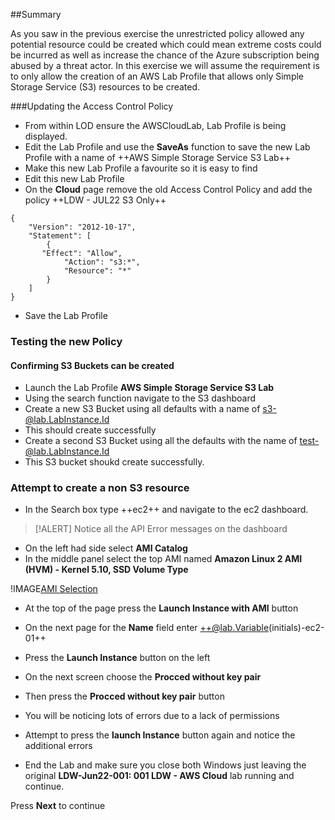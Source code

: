 ##Summary

As you saw in the previous exercise the unrestricted policy allowed any potential resource could be created which could mean extreme costs could be incurred as well as increase the chance of the Azure subscription being abused by a threat actor.  In this exercise we will assume the requirement is to only allow the creation of an AWS Lab Profile that allows only Simple Storage Service (S3) resources to be created.

###Updating the Access Control Policy

- From within LOD ensure the AWSCloudLab, Lab Profile is being displayed.
- Edit the Lab Profile and use the **SaveAs** function to save the new Lab Profile with a name of ++AWS Simple Storage Service S3 Lab++
- Make this new Lab Profile a favourite so it is easy to find
- Edit this new Lab Profile
- On the **Cloud** page remove the old Access Control Policy and add the policy ++LDW - JUL22 S3 Only++

```AWS-ACP-nocopy
{
    "Version": "2012-10-17",
    "Statement": [
        {
	   "Effect": "Allow",
            "Action": "s3:*",
            "Resource": "*"
        }
    ]
}
```

- Save the Lab Profile

### Testing the new Policy

#### Confirming S3 Buckets can be created

- Launch the Lab Profile **AWS Simple Storage Service S3 Lab**
- Using the search function navigate to the S3 dashboard
- Create a new S3 Bucket using all defaults with a name of s3-@lab.LabInstance.Id
- This should create successfully
- Create a second S3 Bucket using all the defaults with the name of test-@lab.LabInstance.Id
- This S3 bucket shoukd create successfully.

### Attempt to create a non S3 resource

- In the Search box type ++ec2++ and navigate to the ec2 dashboard.

>[!ALERT] Notice all the API Error messages on the dashboard

- On the left had side select **AMI Catalog**
- In the middle panel select the top AMI named **Amazon Linux 2 AMI (HVM) - Kernel 5.10, SSD Volume Type**

!IMAGE[AMI Selection](images/image6.jpg)

- At the top of the page press the **Launch Instance with AMI** button
- On the next page for the **Name** field enter ++@lab.Variable(initials)-ec2-01++
- Press the **Launch Instance** button on the left
- On the next screen choose the **Procced without key pair**
- Then press the **Procced without key pair** button
- You will be noticing lots of errors due to a lack of permissions
- Attempt to press the **launch Instance** button again and notice the additional errors

- End the Lab and make sure you close both Windows just leaving the original **LDW-Jun22-001: 001 LDW - AWS Cloud** lab running and continue.

Press **Next** to continue


